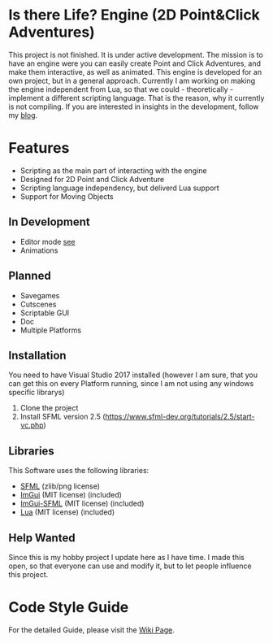 # Is there Life? Engine (2D Point&Click Adventures)
This project is not finished. It is under active development. The mission is to have an engine were you can easily create Point and Click Adventures, and make them interactive, as well as animated. This engine is developed for an own project, but in a general approach. Currently I am working on making the engine independent from Lua, so that we could - theoretically - implement a different scripting language. That is the reason, why it currently is not compiling. If you are interested in insights in the development, follow my [blog](https://hasa1002.github.io/).

# Features #
-	Scripting as the main part of interacting with the engine
-	Designed for 2D Point and Click Adventure
- Scripting language independency, but deliverd Lua support
- Support for Moving Objects

## In Development ##
- Editor mode [see](https://hasa1002.github.io/blog/2018/04/04/Basic-Engine/)
-	Animations


## Planned ##
-	Savegames
-	Cutscenes
-	Scriptable GUI
-	Doc
-	Multiple Platforms

## Installation ##
You need to have Visual Studio 2017 installed (however I am sure, that you can get this on every Platform running, since I am not using any windows specific librarys)
1. Clone the project
2. Install SFML version 2.5 (https://www.sfml-dev.org/tutorials/2.5/start-vc.php)

## Libraries ##
This Software uses the following libraries:
- [SFML](https://www.sfml-dev.org/) (zlib/png license)
- [ImGui](https://github.com/ocornut/imgui) (MIT license) (included)
- [ImGui-SFML](https://github.com/eliasdaler/imgui-sfml) (MIT license) (included)
- [Lua](https://lua.org) (MIT license) (included)

## Help Wanted ##
Since this is my hobby project I update here as I have time. I made this open, so that everyone can use and modify it, but to let people influence this project.

# Code Style Guide #
For the detailed Guide, please visit the [Wiki Page](https://github.com/HaSa1002/SFML-Point-and-Click-Adventure-Engine/wiki/Code-Style-Guide).
